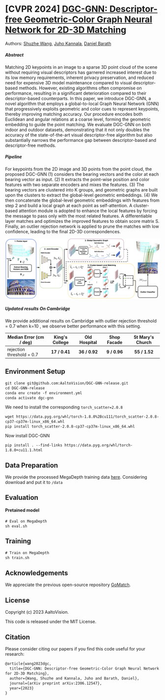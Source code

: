 # [CVPR 2024] [DGC-GNN: Descriptor-free Geometric-Color Graph Neural Network for 2D-3D Matching](https://arxiv.org/abs/2306.12547)

Authors: [Shuzhe Wang](https://ffrivera0.github.io), [Juho Kannala](https://users.aalto.fi/~kannalj1/), [Daniel Barath](https://scholar.google.com/citations?hl=da&user=U9-D8DYAAAAJ&view_op=list_works&sortby=pubdate)

##### Abstract

Matching 2D keypoints in an image to a sparse 3D point cloud of the scene without requiring visual descriptors has garnered increased interest due to its low memory requirements, inherent privacy preservation, and reduced need for expensive 3D model maintenance compared to visual descriptor-based methods. However, existing algorithms often compromise on performance, resulting in a significant deterioration compared to their descriptor-based counterparts. In this paper, we introduce DGC-GNN, a novel algorithm that employs a global-to-local Graph Neural Network (GNN) that progressively exploits geometric and color cues to represent keypoints, thereby improving matching accuracy. Our procedure encodes both Euclidean and angular relations at a coarse level, forming the geometric embedding to guide the point matching. We evaluate DGC-GNN on both indoor and outdoor datasets, demonstrating that it not only doubles the accuracy of the state-of-the-art visual descriptor-free algorithm but also substantially narrows the performance gap between descriptor-based and descriptor-free methods.

##### Pipeline

For keypoints from the 2D image and 3D points from the point cloud, the proposed DGC-GNN (1) considers the bearing vectors and the color at each bearing vector as input. (2) It extracts the point-wise position and color features with two separate encoders and mixes the features. (3) The bearing vectors are clustered into K groups, and geometric graphs are built upon the clusters to extract the global-level geometric embeddings. (4) We then concatenate the global-level geometric embeddings with features from step 2 and build a local graph at each point as self-attention. A cluster-based attention module is adopted to enhance the local features by forcing the message to pass only with the most related features. A differentiable layer matches and optimizes the improved features to obtain score matrix S. Finally, an outlier rejection network is applied to prune the matches with low confidence, leading to the final 2D-3D correspondences.

<img src="DGC-GNN.png" width="800"/>

##### Updated results On Cambridge

We provide additional results on  Cambridge with outlier rejection threshold = 0.7 when k=10  ,  we observe better performance with this setting. 

| Median Error (cm / deg)   | King's College | Old Hospital  | Shop Facade  | St Mary's Church |
| ------------------------- | :------------: | :-----------: | :----------: | :--------------: |
| rejection threshold = 0.7 | **17 / 0.41**  | **36 / 0.92** | **9 / 0.96** |  **55 / 1.52**   |



## Environment Setup

```
git clone git@github.com:AaltoVision/DGC-GNN-release.git
cd DGC-GNN-release
conda env create -f environment.yml
conda activate dgc-gnn
```

We need to install the corresponding ```torch_scatter=2.0.8```

```
wget https://data.pyg.org/whl/torch-1.8.0%2Bcu111/torch_scatter-2.0.8-cp37-cp37m-linux_x86_64.whl
pip install torch_scatter-2.0.8-cp37-cp37m-linux_x86_64.whl
```

Now install DGC-GNN

```
pip install . --find-links https://data.pyg.org/whl/torch-1.8.0+cu11.1.html
```
## Data Preparation
We provide the processed MegaDepth training data [here](https://drive.google.com/drive/folders/1ae8CHU42wTJleRrlG9GBY4V-PIdqsM0O?usp=sharing). Considering download and put it to ```/data```
## Evaluation

#### Pretained model

```
# Eval on MegaDepth
sh eval.sh
```
## Training
```
# Train on MegaDepth
sh train.sh
```

## Acknowledgements
We appreciate the previous open-source repository [GoMatch](https://github.com/dvl-tum/gomatch).

## License
Copyright (c) 2023 AaltoVision.

This code is released under the MIT License.

## Citation
Please consider citing our papers if you find this code useful for your research:
```
@article{wang2023dgc,
  title={DGC-GNN: Descriptor-free Geometric-Color Graph Neural Network for 2D-3D Matching},
  author={Wang, Shuzhe and Kannala, Juho and Barath, Daniel},
  journal={arXiv preprint arXiv:2306.12547},
  year={2023}
}
```
